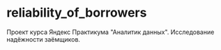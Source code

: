 # reliability_of_borrowers
Проект курса Яндекс Практикума "Аналитик данных".  Исследование надёжности заёмщиков. 

